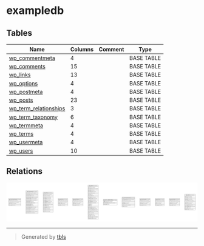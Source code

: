# exampledb

## Tables

| Name | Columns | Comment | Type |
| ---- | ------- | ------- | ---- |
| [wp_commentmeta](wp_commentmeta.md) | 4 |  | BASE TABLE |
| [wp_comments](wp_comments.md) | 15 |  | BASE TABLE |
| [wp_links](wp_links.md) | 13 |  | BASE TABLE |
| [wp_options](wp_options.md) | 4 |  | BASE TABLE |
| [wp_postmeta](wp_postmeta.md) | 4 |  | BASE TABLE |
| [wp_posts](wp_posts.md) | 23 |  | BASE TABLE |
| [wp_term_relationships](wp_term_relationships.md) | 3 |  | BASE TABLE |
| [wp_term_taxonomy](wp_term_taxonomy.md) | 6 |  | BASE TABLE |
| [wp_termmeta](wp_termmeta.md) | 4 |  | BASE TABLE |
| [wp_terms](wp_terms.md) | 4 |  | BASE TABLE |
| [wp_usermeta](wp_usermeta.md) | 4 |  | BASE TABLE |
| [wp_users](wp_users.md) | 10 |  | BASE TABLE |

## Relations

![er](schema.svg)

---

> Generated by [tbls](https://github.com/k1LoW/tbls)
